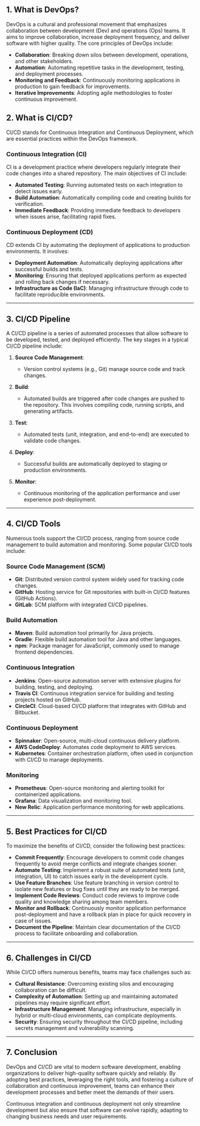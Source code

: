 
## 1. **What is DevOps?**

DevOps is a cultural and professional movement that emphasizes collaboration between development (Dev) and operations (Ops) teams. It aims to improve collaboration, increase deployment frequency, and deliver software with higher quality. The core principles of DevOps include:

- **Collaboration**: Breaking down silos between development, operations, and other stakeholders.
- **Automation**: Automating repetitive tasks in the development, testing, and deployment processes.
- **Monitoring and Feedback**: Continuously monitoring applications in production to gain feedback for improvements.
- **Iterative Improvements**: Adopting agile methodologies to foster continuous improvement.

## 2. **What is CI/CD?**

CI/CD stands for Continuous Integration and Continuous Deployment, which are essential practices within the DevOps framework.

### **Continuous Integration (CI)**

CI is a development practice where developers regularly integrate their code changes into a shared repository. The main objectives of CI include:

- **Automated Testing**: Running automated tests on each integration to detect issues early.
- **Build Automation**: Automatically compiling code and creating builds for verification.
- **Immediate Feedback**: Providing immediate feedback to developers when issues arise, facilitating rapid fixes.

### **Continuous Deployment (CD)**

CD extends CI by automating the deployment of applications to production environments. It involves:

- **Deployment Automation**: Automatically deploying applications after successful builds and tests.
- **Monitoring**: Ensuring that deployed applications perform as expected and rolling back changes if necessary.
- **Infrastructure as Code (IaC)**: Managing infrastructure through code to facilitate reproducible environments.

---

## 3. **CI/CD Pipeline**

A CI/CD pipeline is a series of automated processes that allow software to be developed, tested, and deployed efficiently. The key stages in a typical CI/CD pipeline include:

1. **Source Code Management**:
   - Version control systems (e.g., Git) manage source code and track changes.

2. **Build**:
   - Automated builds are triggered after code changes are pushed to the repository. This involves compiling code, running scripts, and generating artifacts.

3. **Test**:
   - Automated tests (unit, integration, and end-to-end) are executed to validate code changes.

4. **Deploy**:
   - Successful builds are automatically deployed to staging or production environments.

5. **Monitor**:
   - Continuous monitoring of the application performance and user experience post-deployment.

---

## 4. **CI/CD Tools**

Numerous tools support the CI/CD process, ranging from source code management to build automation and monitoring. Some popular CI/CD tools include:

### **Source Code Management (SCM)**
- **Git**: Distributed version control system widely used for tracking code changes.
- **GitHub**: Hosting service for Git repositories with built-in CI/CD features (GitHub Actions).
- **GitLab**: SCM platform with integrated CI/CD pipelines.

### **Build Automation**
- **Maven**: Build automation tool primarily for Java projects.
- **Gradle**: Flexible build automation tool for Java and other languages.
- **npm**: Package manager for JavaScript, commonly used to manage frontend dependencies.

### **Continuous Integration**
- **Jenkins**: Open-source automation server with extensive plugins for building, testing, and deploying.
- **Travis CI**: Continuous integration service for building and testing projects hosted on GitHub.
- **CircleCI**: Cloud-based CI/CD platform that integrates with GitHub and Bitbucket.

### **Continuous Deployment**
- **Spinnaker**: Open-source, multi-cloud continuous delivery platform.
- **AWS CodeDeploy**: Automates code deployment to AWS services.
- **Kubernetes**: Container orchestration platform, often used in conjunction with CI/CD to manage deployments.

### **Monitoring**
- **Prometheus**: Open-source monitoring and alerting toolkit for containerized applications.
- **Grafana**: Data visualization and monitoring tool.
- **New Relic**: Application performance monitoring for web applications.

---

## 5. **Best Practices for CI/CD**

To maximize the benefits of CI/CD, consider the following best practices:

- **Commit Frequently**: Encourage developers to commit code changes frequently to avoid merge conflicts and integrate changes sooner.
- **Automate Testing**: Implement a robust suite of automated tests (unit, integration, UI) to catch issues early in the development cycle.
- **Use Feature Branches**: Use feature branching in version control to isolate new features or bug fixes until they are ready to be merged.
- **Implement Code Reviews**: Conduct code reviews to improve code quality and knowledge sharing among team members.
- **Monitor and Rollback**: Continuously monitor application performance post-deployment and have a rollback plan in place for quick recovery in case of issues.
- **Document the Pipeline**: Maintain clear documentation of the CI/CD process to facilitate onboarding and collaboration.

---

## 6. **Challenges in CI/CD**

While CI/CD offers numerous benefits, teams may face challenges such as:

- **Cultural Resistance**: Overcoming existing silos and encouraging collaboration can be difficult.
- **Complexity of Automation**: Setting up and maintaining automated pipelines may require significant effort.
- **Infrastructure Management**: Managing infrastructure, especially in hybrid or multi-cloud environments, can complicate deployments.
- **Security**: Ensuring security throughout the CI/CD pipeline, including secrets management and vulnerability scanning.

---

## 7. **Conclusion**

DevOps and CI/CD are vital to modern software development, enabling organizations to deliver high-quality software quickly and reliably. By adopting best practices, leveraging the right tools, and fostering a culture of collaboration and continuous improvement, teams can enhance their development processes and better meet the demands of their users. 

Continuous integration and continuous deployment not only streamline development but also ensure that software can evolve rapidly, adapting to changing business needs and user requirements.
